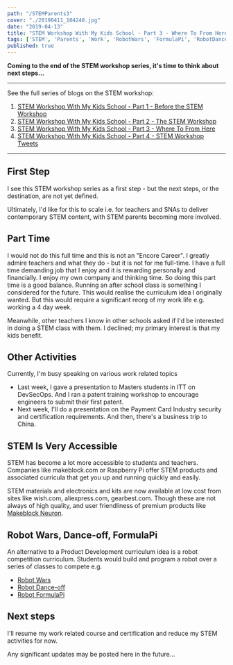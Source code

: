 ```yaml
---
path: "/STEMParents3"
cover: "./20190411_104248.jpg"
date: "2019-04-13"
title: "STEM Workshop With My Kids School - Part 3 - Where To From Here"
tags: ['STEM', 'Parents', 'Work', 'RobotWars', 'FormulaPi', 'RobotDanceOff']
published: true    
---
```


**Coming to the end of the STEM workshop series, it's time to think about next steps...**



---
See the full series of blogs on the STEM workshop:                                         
1. [STEM Workshop With My Kids School - Part 1 - Before the STEM Workshop](../STEMParents1)
2. [STEM Workshop With My Kids School - Part 2 - The STEM Workshop](../STEMParents2)       
3. [STEM Workshop With My Kids School - Part 3 - Where To From Here](../STEMParents3)      
4. [STEM Workshop With My Kids School - Part 4 - STEM Workshop Tweets](../STEMParents4)      

---




## First Step
I see this STEM workshop series as a first step - but the next steps, or the destination, are not yet defined. 

Ultimately, I'd like for this to scale i.e. for teachers and SNAs to deliver contemporary STEM content, with STEM parents becoming more involved.


## Part Time
I would not do this full time and this is not an "Encore Career". I greatly admire teachers and what they do - but it is not for me full-time. I have a full time demanding job that I enjoy and it is rewarding personally and financially. I enjoy my own company and thinking time. So doing this part time is a good balance. Running an after school class is something I considered for the future. This would realise the curriculum idea I originally wanted. But this would require a significant reorg of my work life e.g. working a 4 day week.

Meanwhile, other teachers I know in other schools asked if I'd be interested in doing a STEM class with them. I declined; my primary interest is that my kids benefit.

## Other Activities
Currently, I'm busy speaking on various work related topics

- Last week, I gave a presentation to Masters students in ITT on DevSecOps. And I ran a patent training workshop to encourage engineers to submit their first patent. 
- Next week, I'll do a presentation on the Payment Card Industry security and certification requirements. And then, there's a business trip to China.

## STEM Is Very Accessible
STEM has become a lot more accessible to students and teachers. Companies like makeblock.com or Raspberry Pi offer STEM products and associated curricula that get you up and running quickly and easily.

STEM materials and electronics and kits are now available at low cost from sites like wish.com, aliexpress.com, gearbest.com. Though these are not always of high quality, and user friendliness of premium products like [Makeblock Neuron](https://www.openstemkids.com/makeblock-neuron-all-in-one-kit ).

## Robot Wars, Dance-off, FormulaPi
An alternative to a Product Development curriculum idea is a robot competition curriculum. Students would build and program a robot over a series of classes to compete e.g.  

* [Robot Wars](http://www.robotwars.tv/) 
* [Robot Dance-off](https://www.youtube.com/watch?v=TLGWQfK-6DY)
* [Robot FormulaPi](https://www.piborg.org/robots/formulapi-entry)

## Next steps
I'll resume my work related course and certification and reduce my STEM activities for now.

Any significant updates may be posted here in the future...

